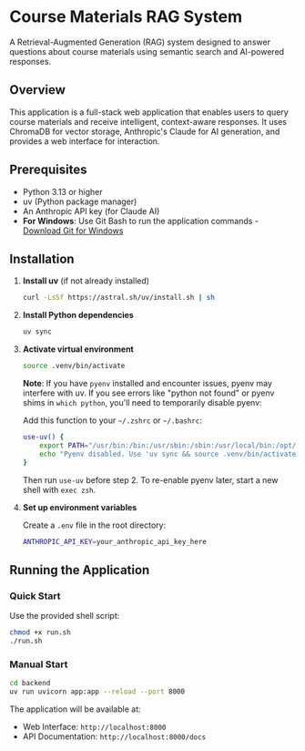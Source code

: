 # Course Materials RAG System

A Retrieval-Augmented Generation (RAG) system designed to answer questions about course materials using semantic search and AI-powered responses.

## Overview

This application is a full-stack web application that enables users to query course materials and receive intelligent, context-aware responses. It uses ChromaDB for vector storage, Anthropic's Claude for AI generation, and provides a web interface for interaction.


## Prerequisites

- Python 3.13 or higher
- uv (Python package manager)
- An Anthropic API key (for Claude AI)
- **For Windows**: Use Git Bash to run the application commands - [Download Git for Windows](https://git-scm.com/downloads/win)

## Installation

1. **Install uv** (if not already installed)
   ```bash
   curl -LsSf https://astral.sh/uv/install.sh | sh
   ```

2. **Install Python dependencies**
   ```bash
   uv sync
   ```

3. **Activate virtual environment**
   ```bash
   source .venv/bin/activate
   ```
   
   **Note**: If you have `pyenv` installed and encounter issues, pyenv may interfere with uv. If you see errors like "python not found" or pyenv shims in `which python`, you'll need to temporarily disable pyenv:
   
   Add this function to your `~/.zshrc` or `~/.bashrc`:
   ```bash
   use-uv() {
       export PATH="/usr/bin:/bin:/usr/sbin:/sbin:/usr/local/bin:/opt/homebrew/bin:$(echo $PATH | tr ':' '\n' | grep -v pyenv | tr '\n' ':')"
       echo "Pyenv disabled. Use 'uv sync && source .venv/bin/activate'"
   }
   ```
   
   Then run `use-uv` before step 2. To re-enable pyenv later, start a new shell with `exec zsh`.

4. **Set up environment variables**
   
   Create a `.env` file in the root directory:
   ```bash
   ANTHROPIC_API_KEY=your_anthropic_api_key_here
   ```

## Running the Application

### Quick Start

Use the provided shell script:
```bash
chmod +x run.sh
./run.sh
```

### Manual Start

```bash
cd backend
uv run uvicorn app:app --reload --port 8000
```

The application will be available at:
- Web Interface: `http://localhost:8000`
- API Documentation: `http://localhost:8000/docs`


